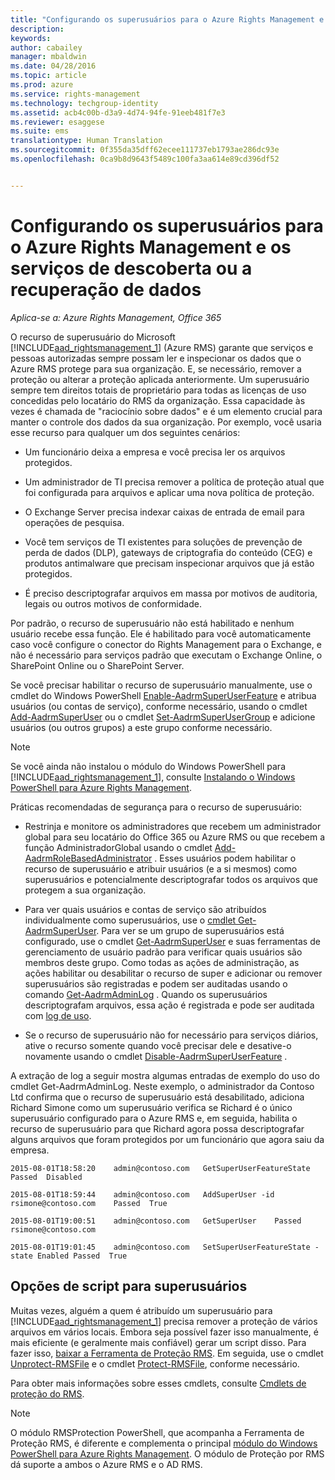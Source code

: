 ```yaml
---
title: "Configurando os superusuários para o Azure Rights Management e os serviços de descoberta ou a recuperação de dados | Azure RMS"
description: 
keywords: 
author: cabailey
manager: mbaldwin
ms.date: 04/28/2016
ms.topic: article
ms.prod: azure
ms.service: rights-management
ms.technology: techgroup-identity
ms.assetid: acb4c00b-d3a9-4d74-94fe-91eeb481f7e3
ms.reviewer: esaggese
ms.suite: ems
translationtype: Human Translation
ms.sourcegitcommit: 0f355da35dff62ecee111737eb1793ae286dc93e
ms.openlocfilehash: 0ca9b8d9643f5489c100fa3aa614e89cd396df52


---
```


# Configurando os superusuários para o Azure Rights Management e os serviços de descoberta ou a recuperação de dados

*Aplica-se a: Azure Rights Management, Office 365*

O recurso de superusuário do Microsoft [!INCLUDE[aad_rightsmanagement_1](../includes/aad_rightsmanagement_1_md.md)] (Azure RMS) garante que serviços e pessoas autorizadas sempre possam ler e inspecionar os dados que o Azure RMS protege para sua organização. E, se necessário, remover a proteção ou alterar a proteção aplicada anteriormente. Um superusuário sempre tem direitos totais de proprietário para todas as licenças de uso concedidas pelo locatário do RMS da organização. Essa capacidade às vezes é chamada de "raciocínio sobre dados" e é um elemento crucial para manter o controle dos dados da sua organização. Por exemplo, você usaria esse recurso para qualquer um dos seguintes cenários:

-   Um funcionário deixa a empresa e você precisa ler os arquivos protegidos.

-   Um administrador de TI precisa remover a política de proteção atual que foi configurada para arquivos e aplicar uma nova política de proteção.

-   O Exchange Server precisa indexar caixas de entrada de email para operações de pesquisa.

-   Você tem serviços de TI existentes para soluções de prevenção de perda de dados (DLP), gateways de criptografia do conteúdo (CEG) e produtos antimalware que precisam inspecionar arquivos que já estão protegidos.

-   É preciso descriptografar arquivos em massa por motivos de auditoria, legais ou outros motivos de conformidade.

Por padrão, o recurso de superusuário não está habilitado e nenhum usuário recebe essa função. Ele é habilitado para você automaticamente caso você configure o conector do Rights Management para o Exchange, e não é necessário para serviços padrão que executam o Exchange Online, o SharePoint Online ou o SharePoint Server.

Se você precisar habilitar o recurso de superusuário manualmente, use o cmdlet do Windows PowerShell [Enable-AadrmSuperUserFeature](https://msdn.microsoft.com/library/azure/dn629400.aspx) e atribua usuários (ou contas de serviço), conforme necessário, usando o cmdlet [Add-AadrmSuperUser](https://msdn.microsoft.com/library/azure/dn629411.aspx) ou o cmdlet [Set-AadrmSuperUserGroup](https://msdn.microsoft.com/library/azure/mt653943.aspx) e adicione usuários (ou outros grupos) a este grupo conforme necessário. 

> [!NOTE]
> Se você ainda não instalou o módulo do Windows PowerShell para [!INCLUDE[aad_rightsmanagement_1](../includes/aad_rightsmanagement_1_md.md)], consulte [Instalando o Windows PowerShell para Azure Rights Management](install-powershell.md).

Práticas recomendadas de segurança para o recurso de superusuário:

-   Restrinja e monitore os administradores que recebem um administrador global para seu locatário do Office 365 ou Azure RMS ou que recebem a função AdministradorGlobal usando o cmdlet [Add-AadrmRoleBasedAdministrator](https://msdn.microsoft.com/library/azure/dn629417.aspx) . Esses usuários podem habilitar o recurso de superusuário e atribuir usuários (e a si mesmos) como superusuários e potencialmente descriptografar todos os arquivos que protegem a sua organização.

-   Para ver quais usuários e contas de serviço são atribuídos individualmente como superusuários, use o [cmdlet Get-AadrmSuperUser](https://msdn.microsoft.com/library/azure/dn629408.aspx). Para ver se um grupo de superusuários está configurado, use o cmdlet [Get-AadrmSuperUser](https://msdn.microsoft.com/library/azure/mt653942.aspx) e suas ferramentas de gerenciamento de usuário padrão para verificar quais usuários são membros deste grupo. Como todas as ações de administração, as ações habilitar ou desabilitar o recurso de super e adicionar ou remover superusuários são registradas e podem ser auditadas usando o comando [Get-AadrmAdminLog](https://msdn.microsoft.com/library/azure/dn629430.aspx) . Quando os superusuários descriptografam arquivos, essa ação é registrada e pode ser auditada com [log de uso](log-analyze-usage.md).

-   Se o recurso de superusuário não for necessário para serviços diários, ative o recurso somente quando você precisar dele e desative-o novamente usando o cmdlet [Disable-AadrmSuperUserFeature](https://msdn.microsoft.com/library/azure/dn629428.aspx) .

A extração de log a seguir mostra algumas entradas de exemplo do uso do cmdlet Get-AadrmAdminLog. Neste exemplo, o administrador da Contoso Ltd confirma que o recurso de superusuário está desabilitado, adiciona Richard Simone como um superusuário verifica se Richard é o único superusuário configurado para o Azure RMS e, em seguida, habilita o recurso de superusuário para que Richard agora possa descriptografar alguns arquivos que foram protegidos por um funcionário que agora saiu da empresa.

`2015-08-01T18:58:20    admin@contoso.com   GetSuperUserFeatureState    Passed  Disabled`

`2015-08-01T18:59:44    admin@contoso.com   AddSuperUser -id rsimone@contoso.com    Passed  True`

`2015-08-01T19:00:51    admin@contoso.com   GetSuperUser    Passed  rsimone@contoso.com`

`2015-08-01T19:01:45    admin@contoso.com   SetSuperUserFeatureState -state Enabled Passed  True`

## Opções de script para superusuários
Muitas vezes, alguém a quem é atribuído um superusuário para [!INCLUDE[aad_rightsmanagement_1](../includes/aad_rightsmanagement_1_md.md)] precisa remover a proteção de vários arquivos em vários locais. Embora seja possível fazer isso manualmente, é mais eficiente (e geralmente mais confiável) gerar um script disso. Para fazer isso, [baixar a Ferramenta de Proteção RMS](http://www.microsoft.com/en-us/download/details.aspx?id=47256). Em seguida, use o cmdlet [Unprotect-RMSFile](https://msdn.microsoft.com/library/azure/mt433200.aspx) e o cmdlet [Protect-RMSFile](https://msdn.microsoft.com/library/azure/mt433201.aspx), conforme necessário.

Para obter mais informações sobre esses cmdlets, consulte [Cmdlets de proteção do RMS](https://msdn.microsoft.com/library/azure/mt433195.aspx).

> [!NOTE]
> O módulo RMSProtection PowerShell, que acompanha a Ferramenta de Proteção RMS, é diferente e complementa o principal [módulo do Windows PowerShell para Azure Rights Management](administer-powershell.md). O módulo de Proteção por RMS dá suporte a ambos o Azure RMS e o AD RMS.





<!--HONumber=Jun16_HO4-->


